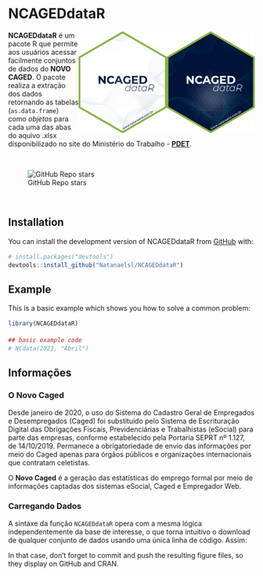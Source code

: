 
<!-- README.md is generated from README.Rmd. Please edit that file -->

# NCAGEDdataR

<!-- badges: start -->
<!-- badges: end -->

<img align="right" src="man/figures/NCAGEDdataR_logo1.png" alt="logo" width="180"><img align="right" src="man/figures/NCAGEDdataR_logo2.png" alt="logo" width="180">

**NCAGEDdataR** é um pacote R que permite aos usuários acessar
facilmente conjuntos de dados do **NOVO CAGED**. O pacote realiza a
extração dos dados retornando as tabelas (`as.data.frame`) como
*objetos* para cada uma das abas do aquivo .xlsx dísponibilizado no site
do Ministério do Trabalho -
**[PDET](http://pdet.mte.gov.br/novo-caged)**.

<br />

<!-- badges: start -->
<!-- [![CRAN/METACRAN Version](https://www.r-pkg.org/badges/version/geouy)](https://CRAN.R-project.org/package=geouy) -->
<!-- [![CRAN/METACRAN Total downloads](https://cranlogs.r-pkg.org/badges/grand-total/geouy?color=blue)](https://CRAN.R-project.org/package=geouy)  -->
<!-- [![CRAN/METACRAN downloads per month](https://cranlogs.r-pkg.org/badges/geouy?color=orange)](https://CRAN.R-project.org/package=geouy) -->
<!-- <br /> -->
<!-- [![Project Status: Active – The project has reached a stable, usable state and is being actively developed.](https://www.repostatus.org/badges/latest/active.svg)](https://www.repostatus.org/#active) -->
<!-- [![AppVeyor build status](https://ci.appveyor.com/api/projects/status/github/RichDeto/geouy?branch=master&svg=true)](https://ci.appveyor.com/project/RichDeto/geouy) -->
<!-- [![R](https://github.com/Natanaelsl/NCAGEDdataR/actions/workflows/r.yml/badge.svg)](https://github.com/Natanaelsl/NCAGEDdataR/actions/workflows/r.yml) -->

<figure>
<img
src="https://img.shields.io/github/stars/Natanaelsl/pagedreport?color=orange"
alt="GitHub Repo stars" />
<figcaption aria-hidden="true">GitHub Repo stars</figcaption>
</figure>

<!-- badges: end -->

<br />

<!-- --- -->

## Installation

You can install the development version of NCAGEDdataR from
[GitHub](https://github.com/) with:

``` r
# install.packages("devtools")
devtools::install_github("Natanaelsl/NCAGEDdataR")
```

<!-- --- -->

## Example

This is a basic example which shows you how to solve a common problem:

``` r
library(NCAGEDdataR)

## basic example code
# NCdata(2023, "Abril")
```

<!-- --- -->

## Informações

### O Novo Caged

Desde janeiro de 2020, o uso do Sistema do Cadastro Geral de Empregados
e Desempregados (Caged) foi substituído pelo Sistema de Escrituração
Digital das Obrigações Fiscais, Previdenciárias e Trabalhistas (eSocial)
para parte das empresas, conforme estabelecido pela Portaria SEPRT nº
1.127, de 14/10/2019. Permanece a obrigatoriedade de envio das
informações por meio do Caged apenas para órgãos públicos e organizações
internacionais que contratam celetistas.

O **Novo Caged** é a geração das estatísticas do emprego formal por meio
de informações captadas dos sistemas eSocial, Caged e Empregador Web.

### Carregando Dados

A sintaxe da função `NCAGEDdataR` opera com a mesma lógica
independentemente da base de interesse, o que torna intuitivo o download
de qualquer conjunto de dados usando uma única linha de código. Assim:

In that case, don’t forget to commit and push the resulting figure
files, so they display on GitHub and CRAN.

